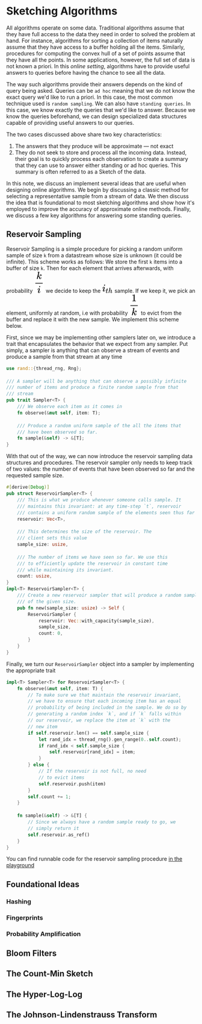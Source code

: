 # Sketching Algorithms

All algorithms operate on some data. Traditional algorithms assume that they have full access to the data they need in order to solved the problem at hand. For instance, algorithms for sorting a collection of items naturally assume that they have access to a buffer holding all the items. Similarly, procedures for computing the convex hull of a set of points assume that they have all the points. In some applications, however, the full set of data is not known a priori. In this _online setting_, algorithms have to provide useful answers to queries before having the chance to see all the data.

The way such algorithms provide their answers depends on the kind of query being asked. Queries can be `ad hoc` meaning that we do not know the exact query we'd like to run a priori. In this case, the most common technique used is `random sampling`. We can also have `standing queries`. In this case, we know exactly the queries that we'd like to answer. Because we know the queries beforehand, we can design specialized data structures capable of providing useful answers to our queries.

The two cases discussed above share two key characteristics:

1. The answers that they produce will be approximate — not exact
2. They do not seek to store and process all the incoming data. Instead, their goal is to quickly process each observation to create a summary that they can use to answer either standing or ad hoc queries. This summary is often referred to as a Sketch of the data.

In this note, we discuss an implement several ideas that are useful when designing online algorithms. We begin by discussing a classic method for selecting a representative sample from a stream of data. We then discuss the idea that is foundational to most sketching algorithms and show how it's employed to improve the accuracy of approximate online methods. Finally, we discuss a few key algorithms for answering some standing queries.

## Reservoir Sampling

Reservoir Sampling is a simple procedure for picking a random uniform sample of size `k` from a datastream whose size is unknown (it could be infinite). This scheme works as follows: We store the first `k` items into a buffer of size `k`. Then for each element that arrives afterwards, with probability <!-- $\dfrac{k}{i}$ --> <img style="transform: translateY(0.1em); background: white;" src="../svg/w53pBCBLXV.svg"> we decide to keep the <!-- $i_{th}$ --> <img style="transform: translateY(0.1em); background: white;" src="../svg/XptcTto55U.svg"> sample. If we keep it, we pick an element, uniformly at random, i.e with probability <!-- $\dfrac{1}{k}$ --> <img style="transform: translateY(0.1em); background: white;" src="../svg/ZAhf8BKElA.svg"> to evict from the buffer and replace it with the new sample. We implement this scheme below.

First, since we may be implementing other samplers later on, we introduce a trait that encapsulates the behavior that we expect from any sampler. Put simply, a sampler is anything that can observe a stream of events and produce a sample from that stream at any time

```rust
use rand::{thread_rng, Rng};

/// A sampler will be anything that can observe a possibly infinite
/// number of items and produce a finite random sample from that
/// stream
pub trait Sampler<T> {
    /// We observe each item as it comes in
    fn observe(&mut self, item: T);

    /// Produce a random uniform sample of the all the items that
    /// have been observed so far.
    fn sample(&self) -> &[T];
}
```

With that out of the way, we can now introduce the reservoir sampling data structures and procedures. The reservoir sampler only needs to keep track of two values: the number of events that have been observed so far and the requested sample size.

```rust
#[derive(Debug)]
pub struct ReservoirSampler<T> {
    /// This is what we produce whenever someone calls sample. It
    /// maintains this invariant: at any time-step `t`, reservoir
    /// contains a uniform random sample of the elements seen thus far
    reservoir: Vec<T>,

    /// This determines the size of the reservoir. The
    /// client sets this value
    sample_size: usize,

    /// The number of items we have seen so far. We use this
    /// to efficiently update the reservoir in constant time
    /// while maintaining its invariant.
    count: usize,
}
impl<T> ReservoirSampler<T> {
    /// Create a new reservoir sampler that will produce a random sample
    /// of the given size.
    pub fn new(sample_size: usize) -> Self {
        ReservoirSampler {
            reservoir: Vec::with_capacity(sample_size),
            sample_size,
            count: 0,
        }
    }
}
```

Finally, we turn our `ReservoirSampler` object into a sampler by implementing the appropriate trait

```rust
impl<T> Sampler<T> for ReservoirSampler<T> {
    fn observe(&mut self, item: T) {
        // To make sure we that maintain the reservoir invariant,
        // we have to ensure that each incoming item has an equal
        // probability of being included in the sample. We do so by
        // generating a random index `k`, and if `k` falls within
        // our reservoir, we replace the item at `k` with the
        // new item
        if self.reservoir.len() == self.sample_size {
            let rand_idx = thread_rng().gen_range(0..self.count);
            if rand_idx < self.sample_size { 
                self.reservoir[rand_idx] = item;
            }
        } else {
            // If the reservoir is not full, no need
            // to evict items
            self.reservoir.push(item)
        }
        self.count += 1;
    }

    fn sample(&self) -> &[T] {
        // Since we always have a random sample ready to go, we
        // simply return it
        self.reservoir.as_ref()
    }
}
```

You can find runnable code for the reservoir sampling procedure [in the playground](https://play.rust-lang.org/?version=stable&mode=debug&edition=2018&gist=70732619db2d901ea9bdf832793a9563)

## Foundational Ideas

### Hashing

### Fingerprints

### Probability Amplification

## Bloom Filters

## The Count-Min Sketch

## The Hyper-Log-Log

## The Johnson-Lindenstrauss Transform
